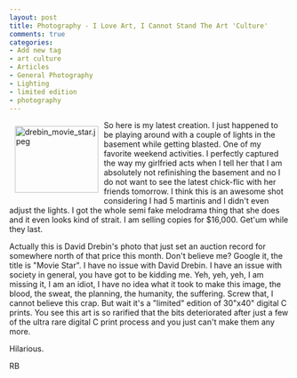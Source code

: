 ```yaml
---
layout: post
title: Photography - I Love Art, I Cannot Stand The Art 'Culture'
comments: true
categories:
- Add new tag
- art culture
- Articles
- General Photography
- Lighting
- limited edition
- photography
---
```

<a rel="lightbox" href="/wp-content/uploads/2009/04/drebin_movie_star.jpeg"><img title="drebin_movie_star.jpeg" src="/wp-content/uploads/2009/04/.thumbs/.drebin_movie_star.jpeg" border="0" alt="drebin_movie_star.jpeg" hspace="10" vspace="10" width="150" height="120" align="left" /></a>So here is my latest creation. I just happened to be playing around with a couple of lights in the basement while getting blasted. One of my favorite weekend activities. I perfectly captured the way my girlfried acts when I tell her that I am absolutely not refinishing the basement and no I do not want to see the latest chick-flic with her friends tomorrow. I think this is an awesome shot considering I had 5 martinis <!--more-->and I didn't even adjust the lights. I got the whole semi fake melodrama thing that she does and it even looks kind of strait. I am selling copies for $16,000. Get'um while they last.

Actually this is David Drebin's photo that just set an auction record for somewhere north of that price this month. Don't believe me? Google it, the title is "Movie Star". I have no issue with David Drebin. I have an issue with society in general, you have got to be kidding me. Yeh, yeh, yeh, I am missing it, I am an idiot, I have no idea what it took to make this image, the blood, the sweat, the planning, the humanity, the suffering. Screw that, I cannot believe this crap. But wait it's a "limited" edition of 30"x40" digital C prints. You see this art is so rarified that the bits deteriorated after just a few of the ultra rare digital C print process and you just can't make them any more.

Hilarious.

RB